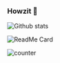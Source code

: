 ### Howzit 🤙

![Github stats](https://github-readme-stats.vercel.app/api?username=eli9000)

![ReadMe Card](https://github-readme-stats.vercel.app/api/pin/?username=eli9000&repo=plugin-development-docker)

![counter](https://enhlhjqqsgfns4d.m.pipedream.net)
